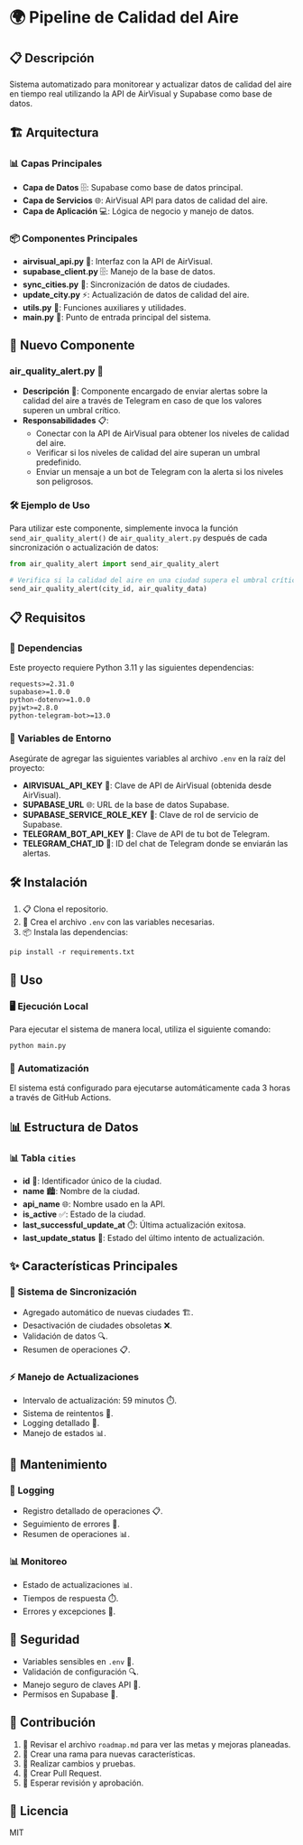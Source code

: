 # 🌍 Pipeline de Calidad del Aire

## 📋 Descripción
Sistema automatizado para monitorear y actualizar datos de calidad del aire en tiempo real utilizando la API de AirVisual y Supabase como base de datos.

## 🏗️ Arquitectura

### 📊 Capas Principales
- **Capa de Datos** 🗄️: Supabase como base de datos principal.
- **Capa de Servicios** 🌐: AirVisual API para datos de calidad del aire.
- **Capa de Aplicación** 💻: Lógica de negocio y manejo de datos.

### 📦 Componentes Principales
- **airvisual_api.py** 🔗: Interfaz con la API de AirVisual.
- **supabase_client.py** 🗄️: Manejo de la base de datos.
- **sync_cities.py** 🔄: Sincronización de datos de ciudades.
- **update_city.py** ⚡: Actualización de datos de calidad del aire.
- **utils.py** 🔧: Funciones auxiliares y utilidades.
- **main.py** 🚀: Punto de entrada principal del sistema.

## 🔔 Nuevo Componente

### air_quality_alert.py 🚨
- **Descripción** 📝: Componente encargado de enviar alertas sobre la calidad del aire a través de Telegram en caso de que los valores superen un umbral crítico.
- **Responsabilidades** 📋:
  - Conectar con la API de AirVisual para obtener los niveles de calidad del aire.
  - Verificar si los niveles de calidad del aire superan un umbral predefinido.
  - Enviar un mensaje a un bot de Telegram con la alerta si los niveles son peligrosos.

### 🛠️ Ejemplo de Uso
Para utilizar este componente, simplemente invoca la función `send_air_quality_alert()` de `air_quality_alert.py` después de cada sincronización o actualización de datos:

```python
from air_quality_alert import send_air_quality_alert

# Verifica si la calidad del aire en una ciudad supera el umbral crítico
send_air_quality_alert(city_id, air_quality_data)
```

## 📋 Requisitos

### 🐍 Dependencias
Este proyecto requiere Python 3.11 y las siguientes dependencias:

```
requests>=2.31.0
supabase>=1.0.0
python-dotenv>=1.0.0
pyjwt>=2.8.0
python-telegram-bot>=13.0
```

### 🔐 Variables de Entorno
Asegúrate de agregar las siguientes variables al archivo `.env` en la raíz del proyecto:

- **AIRVISUAL_API_KEY** 🔑: Clave de API de AirVisual (obtenida desde AirVisual).
- **SUPABASE_URL** 🌐: URL de la base de datos Supabase.
- **SUPABASE_SERVICE_ROLE_KEY** 🔑: Clave de rol de servicio de Supabase.
- **TELEGRAM_BOT_API_KEY** 🔑: Clave de API de tu bot de Telegram.
- **TELEGRAM_CHAT_ID** 📝: ID del chat de Telegram donde se enviarán las alertas.

## 🛠️ Instalación

1. 📋 Clona el repositorio.
2. 🔑 Crea el archivo `.env` con las variables necesarias.
3. 📦 Instala las dependencias:

```
pip install -r requirements.txt
```

## 🚀 Uso

### 🖥️ Ejecución Local
Para ejecutar el sistema de manera local, utiliza el siguiente comando:

```
python main.py
```

### 🤖 Automatización
El sistema está configurado para ejecutarse automáticamente cada 3 horas a través de GitHub Actions.

## 📊 Estructura de Datos

### 📊 Tabla `cities`
- **id** 🔢: Identificador único de la ciudad.
- **name** 🏙️: Nombre de la ciudad.
- **api_name** 🌐: Nombre usado en la API.
- **is_active** ✅: Estado de la ciudad.
- **last_successful_update_at** ⏱️: Última actualización exitosa.
- **last_update_status** 📝: Estado del último intento de actualización.

## ✨ Características Principales

### 🔄 Sistema de Sincronización
- Agregado automático de nuevas ciudades 🏗️.
- Desactivación de ciudades obsoletas ❌.
- Validación de datos 🔍.
- Resumen de operaciones 📋.

### ⚡ Manejo de Actualizaciones
- Intervalo de actualización: 59 minutos ⏱️.
- Sistema de reintentos 🔁.
- Logging detallado 📝.
- Manejo de estados 📊.

## 🔧 Mantenimiento

### 📝 Logging
- Registro detallado de operaciones 📋.
- Seguimiento de errores 🚨.
- Resumen de operaciones 📊.

### 📊 Monitoreo
- Estado de actualizaciones 📊.
- Tiempos de respuesta ⏱️.
- Errores y excepciones 🚨.

## 🔐 Seguridad

- Variables sensibles en `.env` 🔑.
- Validación de configuración 🔍.
- Manejo seguro de claves API 🔑.
- Permisos en Supabase 🔐.

## 🤝 Contribución

1. 📝 Revisar el archivo `roadmap.md` para ver las metas y mejoras planeadas.
2. 🌱 Crear una rama para nuevas características.
3. 🔧 Realizar cambios y pruebas.
4. 📝 Crear Pull Request.
5. 👀 Esperar revisión y aprobación.

## 📄 Licencia
MIT